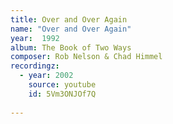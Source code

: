 ```yaml
---
title: Over and Over Again
name: "Over and Over Again"
year:  1992
album: The Book of Two Ways
composer: Rob Nelson & Chad Himmel
recordingz:
  - year: 2002
    source: youtube
    id: 5Vm3ONJOf7Q
 
---
```



